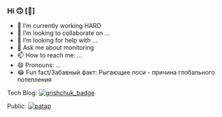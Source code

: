 ### Hi 🙃 [:space_invader:] 
<!--
**Ky4eryavii-Pon4o/Ky4eryavii-Pon4o** is a ✨ _special_ ✨ repository because its `README.md` (this file) appears on your GitHub profile.
-->


- 🔭 I’m currently working HARD
- 👯 I’m looking to collaborate on ...
- 🤔 I’m looking for help with ...
- 💬 Ask me about monitoring
- 📫 How to reach me: ...
- 😄 Pronouns: ...
- 😂 Fun fact/Забавный факт: Рыгающие лоси - причина глобального потепления

Tech Blog: [![grishchuk_badge](https://img.shields.io/website?down_color=red&down_message=OFF&label=grishchuk&style=flat-square&up_color=green&up_message=UP&url=http%3A%2F%2Fgrishchuk.com.ua)](http://grishchuk.com.ua)

Public: [![patap](https://img.shields.io/website?down_color=red&down_message=OFF&label=patap&style=flat-square&up_color=green&up_message=UP&url=https%3A%2F%2Fpatap.org.ua)](https://patap.org.ua)
